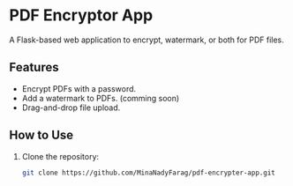 # PDF Encryptor App

A Flask-based web application to encrypt, watermark, or both for PDF files.

## Features
- Encrypt PDFs with a password.
- Add a watermark to PDFs. (comming soon)
- Drag-and-drop file upload.

## How to Use
1. Clone the repository:
   ```bash
   git clone https://github.com/MinaNadyFarag/pdf-encrypter-app.git
